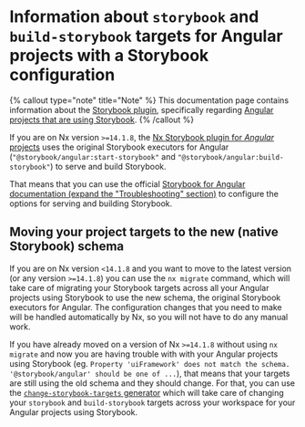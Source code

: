 # Information about `storybook` and `build-storybook` targets for Angular projects with a Storybook configuration

{% callout type="note" title="Note" %}
This documentation page contains information about the [Storybook plugin](/packages/storybook), specifically regarding [Angular projects that are using Storybook](/packages/storybook/documents/overview-angular).
{% /callout %}

If you are on Nx version `>=14.1.8`, the [Nx Storybook plugin for _Angular_ projects](/packages/storybook/documents/overview-angular) uses the original Storybook executors for Angular (`"@storybook/angular:start-storybook"` and `"@storybook/angular:build-storybook"`) to serve and build Storybook.

That means that you can use the official [Storybook for Angular documentation (expand the "Troubleshooting" section)](https://storybook.js.org/docs/angular/get-started/install#troubleshooting) to configure the options for serving and building Storybook.

## Moving your project targets to the new (native Storybook) schema

If you are on Nx version `<14.1.8` and you want to move to the latest version (or any version `>=14.1.8`) you can use the `nx migrate` command, which will take care of migrating your Storybook targets across all your Angular projects using Storybook to use the new schema, the original Storybook executors for Angular. The configuration changes that you need to make will be handled automatically by Nx, so you will not have to do any manual work.

If you have already moved on a version of Nx `>=14.1.8` without using `nx migrate` and now you are having trouble with with your Angular projects using Storybook (eg. `Property 'uiFramework' does not match the schema. '@storybook/angular' should be one of ...`), that means that your targets are still using the old schema and they should change. For that, you can use the [`change-storybook-targets` generator](/packages/storybook/generators/change-storybook-targets) which will take care of changing your `storybook` and `build-storybook` targets across your workspace for your Angular projects using Storybook.
